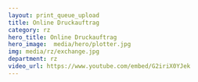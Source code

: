 ```yaml
---
layout: print_queue_upload
title: Online Druckauftrag
category: rz
hero_title: Online Druckauftrag
hero_image:  media/hero/plotter.jpg
img: media/rz/exchange.jpg
department: rz
video_url: https://www.youtube.com/embed/G2iriX0YJek
---
```

